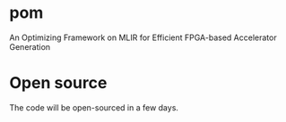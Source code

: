 # pom
An Optimizing Framework on MLIR for Efficient FPGA-based Accelerator Generation

# Open source
The code will be open-sourced in a few days.
